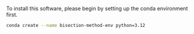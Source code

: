 To install this software, please begin by setting up the conda environment first.
```bash
conda create --name bisection-method-env python=3.12
```
